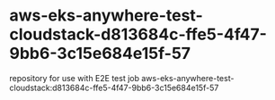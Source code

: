 # aws-eks-anywhere-test-cloudstack-d813684c-ffe5-4f47-9bb6-3c15e684e15f-57
repository for use with E2E test job aws-eks-anywhere-test-cloudstack:d813684c-ffe5-4f47-9bb6-3c15e684e15f-57
